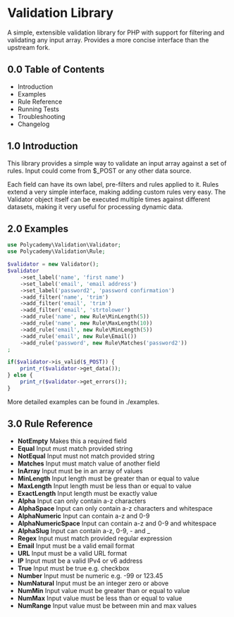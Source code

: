 Validation Library
==================

A simple, extensible validation library for PHP with support
for filtering and validating any input array. Provides a more concise
interface than the upstream fork.

0.0 Table of Contents
---------------------

* Introduction
* Examples
* Rule Reference
* Running Tests
* Troubleshooting
* Changelog


1.0 Introduction
----------------

This library provides a simple way to validate an input
array against a set of rules. Input could come from $_POST
or any other data source.

Each field can have its own label, pre-filters and rules
applied to it. Rules extend a very simple interface, making
adding custom rules very easy. The Validator object itself
can be executed multiple times against different datasets,
making it very useful for processing dynamic data.


2.0 Examples
------------

```php
use Polycademy\Validation\Validator;
use Polycademy\Validation\Rule;

$validator = new Validator();
$validator
	->set_label('name', 'first name')
	->set_label('email', 'email address')
	->set_label('password2', 'password confirmation')
	->add_filter('name', 'trim')
	->add_filter('email', 'trim')
	->add_filter('email', 'strtolower')
	->add_rule('name', new Rule\MinLength(5))
	->add_rule('name', new Rule\MaxLength(10))
	->add_rule('email', new Rule\MinLength(5))
	->add_rule('email', new Rule\Email())
	->add_rule('password', new Rule\Matches('password2'))
;

if($validator->is_valid($_POST)) {
	print_r($validator->get_data());
} else {
	print_r($validator->get_errors());
}
```

More detailed examples can be found in ./examples.


3.0 Rule Reference
------------------

* **NotEmpty** Makes this a required field
* **Equal** Input must match provided string
* **NotEqual** Input must not match provided string
* **Matches** Input must match value of another field
* **InArray** Input must be in an array of values
* **MinLength** Input length must be greater than or equal to value
* **MaxLength** Input length must be less  than or equal to value
* **ExactLength** Input length must be exactly value
* **Alpha** Input can only contain a-z characters
* **AlphaSpace** Input can only contain a-z characters and whitespace
* **AlphaNumeric** Input can contain a-z and 0-9
* **AlphaNumericSpace** Input can contain a-z and 0-9 and whitespace
* **AlphaSlug** Input can contain a-z, 0-9, - and _
* **Regex** Input must match provided regular expression
* **Email** Input must be a valid email format
* **URL** Input must be a valid URL format
* **IP** Input must be a valid IPv4 or v6 address
* **True** Input must be true e.g. checkbox
* **Number** Input must be numeric e.g. -99 or 123.45
* **NumNatural** Input must be an integer zero or above
* **NumMin** Input value must be greater than or equal to value
* **NumMax** Input value must be less than or equal to value
* **NumRange** Input value must be between min and max values